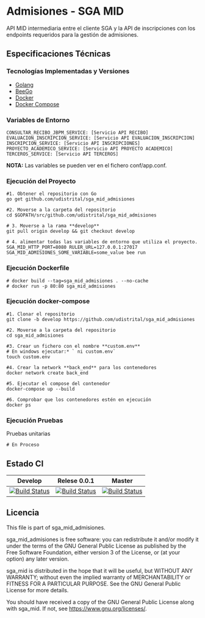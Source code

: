 # Admisiones - SGA MID

API MID intermediaria entre el cliente SGA y la API de inscripciones con los endpoints requeridos para la gestión de admisiones.

## Especificaciones Técnicas

### Tecnologías Implementadas y Versiones
* [Golang](https://github.com/udistrital/introduccion_oas/blob/master/instalacion_de_herramientas/golang.md)
* [BeeGo](https://github.com/udistrital/introduccion_oas/blob/master/instalacion_de_herramientas/beego.md)
* [Docker](https://docs.docker.com/engine/install/ubuntu/)
* [Docker Compose](https://docs.docker.com/compose/)

### Variables de Entorno
```shell
CONSULTAR_RECIBO_JBPM_SERVICE: [Servicio API RECIBO]
EVALUACION_INSCRIPCION_SERVICE: [Servicio API EVALUACION_INSCRIPCION]
INSCRIPCION_SERVICE: [Servicio API INSCRIPCIONES]
PROYECTO_ACADEMICO_SERVICE: [Servicio API PROYECTO ACADEMICO]
TERCEROS_SERVICE: [Servicio API TERCEROS]
```
**NOTA:** Las variables se pueden ver en el fichero conf/app.conf.

### Ejecución del Proyecto
```shell
#1. Obtener el repositorio con Go
go get github.com/udistrital/sga_mid_admisiones

#2. Moverse a la carpeta del repositorio
cd $GOPATH/src/github.com/udistrital/sga_mid_admisiones

# 3. Moverse a la rama **develop**
git pull origin develop && git checkout develop

# 4. alimentar todas las variables de entorno que utiliza el proyecto.
SGA_MID_HTTP_PORT=8080 RULER_URL=127.0.0.1:27017 SGA_MID_ADMISIONES_SOME_VARIABLE=some_value bee run
```

### Ejecución Dockerfile
```shell
# docker build --tag=sga_mid_admisiones . --no-cache
# docker run -p 80:80 sga_mid_admisiones
```

### Ejecución docker-compose
```shell
#1. Clonar el repositorio
git clone -b develop https://github.com/udistrital/sga_mid_admisiones

#2. Moverse a la carpeta del repositorio
cd sga_mid_admisiones

#3. Crear un fichero con el nombre **custom.env**
# En windows ejecutar:* ` ni custom.env`
touch custom.env

#4. Crear la network **back_end** para los contenedores
docker network create back_end

#5. Ejecutar el compose del contenedor
docker-compose up --build

#6. Comprobar que los contenedores estén en ejecución
docker ps
```

### Ejecución Pruebas

Pruebas unitarias
```shell
# En Proceso
```

## Estado CI

| Develop | Relese 0.0.1 | Master |
| -- | -- | -- |
| [![Build Status](https://hubci.portaloas.udistrital.edu.co/api/badges/udistrital/sga_mid_admisiones/status.svg?ref=refs/heads/develop)](https://hubci.portaloas.udistrital.edu.co/udistrital/sga_mid_admisiones) | [![Build Status](https://hubci.portaloas.udistrital.edu.co/api/badges/udistrital/sga_mid_admisiones/status.svg?ref=refs/heads/release/0.0.1)](https://hubci.portaloas.udistrital.edu.co/udistrital/sga_mid_admisiones) | [![Build Status](https://hubci.portaloas.udistrital.edu.co/api/badges/udistrital/sga_mid_admisiones/status.svg)](https://hubci.portaloas.udistrital.edu.co/udistrital/sga_mid_admisiones) |

## Licencia

This file is part of sga_mid_admisiones.

sga_mid_admisiones is free software: you can redistribute it and/or modify it under the terms of the GNU General Public License as published by the Free Software Foundation, either version 3 of the License, or (at your option) any later version.

sga_mid is distributed in the hope that it will be useful, but WITHOUT ANY WARRANTY; without even the implied warranty of MERCHANTABILITY or FITNESS FOR A PARTICULAR PURPOSE. See the GNU General Public License for more details.

You should have received a copy of the GNU General Public License along with sga_mid. If not, see https://www.gnu.org/licenses/.
